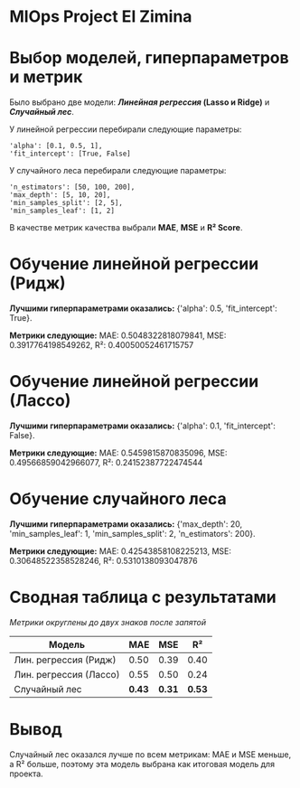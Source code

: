 # MlOps Project El Zimina


# Выбор моделей, гиперпараметров и метрик

Было выбрано две модели: **_Линейная регрессия_ (Lasso и Ridge)** и **_Случайный лес_**.

У линейной регрессии перебирали следующие параметры:

    'alpha': [0.1, 0.5, 1],
    'fit_intercept': [True, False]

У случайного леса перебирали следующие параметры:

    'n_estimators': [50, 100, 200],
    'max_depth': [5, 10, 20],
    'min_samples_split': [2, 5],
    'min_samples_leaf': [1, 2]

В качестве метрик качества выбрали **MAE**, **MSE** и **R² Score**.

# Обучение линейной регрессии (Ридж)

**Лучшими гиперпараметрами оказались:**
 {'alpha': 0.5, 'fit_intercept': True}.

**Метрики следующие:** MAE: 0.5048322818079841, MSE: 0.3917764198549262, R²: 0.40050052461715757

# Обучение линейной регрессии (Лассо)

**Лучшими гиперпараметрами оказались:** {'alpha': 0.1, 'fit_intercept': False}.

**Метрики следующие:** MAE: 0.5459815870835096, MSE: 0.49566859042966077, R²: 0.24152387722474544

# Обучение случайного леса

**Лучшими гиперпараметрами оказались:** {'max_depth': 20, 'min_samples_leaf': 1, 'min_samples_split': 2, 'n_estimators': 200}.

**Метрики следующие:** MAE: 0.42543858108225213, MSE: 0.30648522358528246, R²: 0.5310138093047876

# Сводная таблица с результатами

_Метрики округлены до двух знаков после запятой_


| Модель                | MAE    | MSE    |R²     |
| ------                | ------ | ------ |------ |
| Лин. регрессия (Ридж) |  0.50  |0.39    |0.40   |
| Лин. регрессия (Лассо)|  0.55  |0.50    |0.24   |
| Случайный лес         |**0.43**|**0.31**|**0.53**|
# Вывод

Случайный лес оказался лучше по всем метрикам: MAE и MSE меньше, а R² больше, поэтому эта модель выбрана как итоговая модель для проекта.